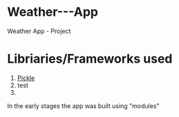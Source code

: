 # Weather---App
Weather App - Project

# Libriaries/Frameworks used

1. [Pickle](https://docs.python.org/3/library/pickle.html)
2. test
3. 

In the early stages the app was built using "modules"

